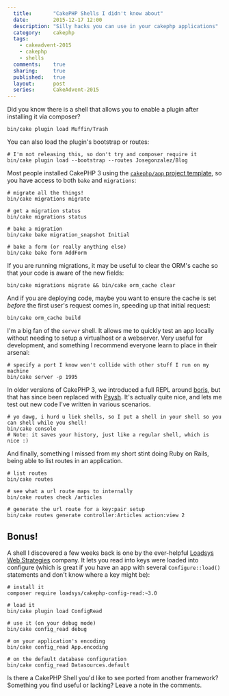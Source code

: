```yaml
---
  title:       "CakePHP Shells I didn't know about"
  date:        2015-12-17 12:00
  description: "Silly hacks you can use in your cakephp applications"
  category:    cakephp
  tags:
    - cakeadvent-2015
    - cakephp
    - shells
  comments:    true
  sharing:     true
  published:   true
  layout:      post
  series:      CakeAdvent-2015
---
```


Did you know there is a shell that allows you to enable a plugin after installing it via composer?

```shell
bin/cake plugin load Muffin/Trash
```

You can also load the plugin's bootstrap or routes:

```shell
# I'm not releasing this, so don't try and composer require it
bin/cake plugin load --bootstrap --routes Josegonzalez/Blog
```

Most people installed CakePHP 3 using the [`cakephp/app` project template](http://josediazgonzalez.com/2015/12/09/customizing-your-app-template/), so you have access to both `bake` and `migrations`:

```shell
# migrate all the things!
bin/cake migrations migrate

# get a migration status
bin/cake migrations status

# bake a migration
bin/cake bake migration_snapshot Initial

# bake a form (or really anything else)
bin/cake bake form AddForm
```

If you are running migrations, it may be useful to clear the ORM's cache so that your code is aware of the new fields:

```shell
bin/cake migrations migrate && bin/cake orm_cache clear
```

And if you are deploying code, maybe you want to ensure the cache is set *before* the first user's request comes in, speeding up that initial request:

```shell
bin/cake orm_cache build
```

I'm a big fan of the `server` shell. It allows me to quickly test an app locally without needing to setup a virtualhost or a webserver. Very useful for development, and something I recommend everyone learn to place in their arsenal:

```shell
# specify a port I know won't collide with other stuff I run on my machine
bin/cake server -p 1995
```

In older versions of CakePHP 3, we introduced a full REPL around [boris](https://github.com/borisrepl/boris), but that has since been replaced with [Psysh](http://psysh.org/). It's actually quite nice, and lets me test out new code I've written in various scenarios.

```shell
# yo dawg, i hurd u liek shells, so I put a shell in your shell so you can shell while you shell!
bin/cake console
# Note: it saves your history, just like a regular shell, which is nice :)
```

And finally, something I missed from my short stint doing Ruby on Rails, being able to list routes in an application.

```shell
# list routes
bin/cake routes

# see what a url route maps to internally
bin/cake routes check /articles

# generate the url route for a key:pair setup
bin/cake routes generate controller:Articles action:view 2
```

## Bonus!

A shell I discovered a few weeks back is one by the ever-helpful [Loadsys Web Strategies](https://www.loadsys.com/) company. It lets you read into keys were loaded into configure (which is great if you have an app with several `Configure::load()` statements and don't know where a key might be):

```shell
# install it
composer require loadsys/cakephp-config-read:~3.0

# load it
bin/cake plugin load ConfigRead

# use it (on your debug mode)
bin/cake config_read debug

# on your application's encoding
bin/cake config_read App.encoding

# on the default database configuration
bin/cake config_read Datasources.default
```

Is there a CakePHP Shell you'd like to see ported from another framework? Something you find useful or lacking? Leave a note in the comments.
